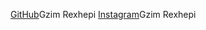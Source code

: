 [GitHub](https://github.com/GzimRexhepi)Gzim Rexhepi
[Instagram](https://www.instagram.com/gzim_rexhepi1/)Gzim Rexhepi